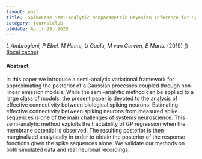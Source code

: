 ```yaml
---
layout: post
title:  SpikeCaKe Semi-Analytic Nonparametric Bayesian Inference for Spike-Spike Neuronal Connectivity (2019)
category: journalclub
olddate: April 29, 2020
---
```

 
*L Ambrogioni, P Ebel, M Hinne, U Guclu, M van Gerven, E Maris*.  (2019) 
[()]()
[(local cache)]({{site.url}}/journalclub/JCpapers/Ambrogioni-SpikeCake-Semi-Analytic.pdf)

#### Abstract
In this paper we introduce a semi-analytic variational framework for approximating the posterior of a Gaussian processes coupled through non-linear emission models. While the semi-analytic method can be applied to a large class of models, the present paper is devoted to the analysis of effective connectivity between biological spiking neurons. Estimating effective connectivity between spiking neurons from measured spike sequences is one of the main challenges of systems neuroscience. This semi-analytic method exploits the tractability of GP regression when the membrane potential is observed. The resulting posterior is then marginalized analytically in order to obtain the posterior of the response functions given the spike sequences alone. We validate our methods on both simulated data and real neuronal recordings.